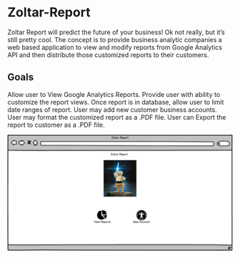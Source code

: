# Zoltar-Report

Zoltar Report will predict the future of your business! Ok not really, but it’s still pretty cool. The concept is to provide business analytic companies a  web based application to view and modify reports from Google Analytics API and then distribute those customized reports to their customers. 

## Goals

Allow user to View Google Analytics Reports.
Provide user with ability to customize the report views.
Once report is in database, allow user to limit date ranges of report.
User may add new customer business accounts.
User may format the customized report as a .PDF file.
User can Export the report to customer as a .PDF file.  


![page1](public/assets/images/page1.png)
